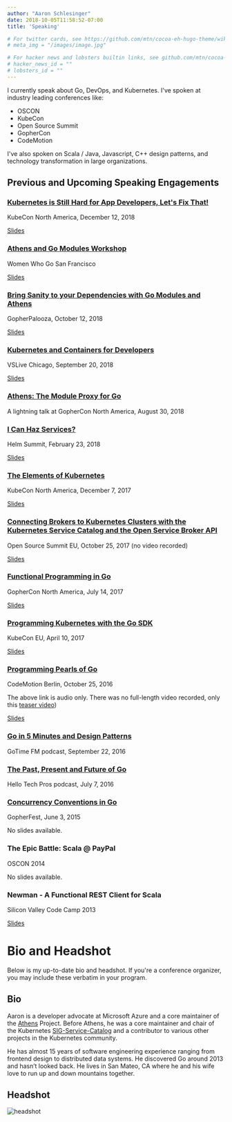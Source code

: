```yaml
---
author: "Aaron Schlesinger"
date: 2018-10-05T11:58:52-07:00
title: 'Speaking'

# For twitter cards, see https://github.com/mtn/cocoa-eh-hugo-theme/wiki/Twitter-cards
# meta_img = "/images/image.jpg"

# For hacker news and lobsters builtin links, see github.com/mtn/cocoa-eh-hugo-theme/wiki/Social-Links
# hacker_news_id = ""
# lobsters_id = ""
---
```


I currently speak about Go, DevOps, and Kubernetes. I've spoken at industry leading conferences like:

- OSCON
- KubeCon
- Open Source Summit
- GopherCon
- CodeMotion

I've also spoken on Scala / Java, Javascript, C++ design patterns, and technology transformation in large organizations.

## Previous and Upcoming Speaking Engagements

### [Kubernetes is Still Hard for App Developers, Let's Fix That!](https://sched.co/GrTQ) 

KubeCon North America, December 12, 2018

[Slides](https://docs.google.com/presentation/d/1QVfVTg6EnVGZeg_6tvyMT1ZIemyzwPE8GlARUxyfUNw/edit?usp=sharing)

### [Athens and Go Modules Workshop](https://www.meetup.com/Women-Who-Go/events/256070393/)

Women Who Go San Francisco

[Slides](https://docs.google.com/presentation/d/1QVfVTg6EnVGZeg_6tvyMT1ZIemyzwPE8GlARUxyfUNw/edit?usp=sharing)

### [Bring Sanity to your Dependencies with Go Modules and Athens](https://www.youtube.com/watch?v=z_ki4_1gxgQ)

GopherPalooza, October 12, 2018

[Slides](https://docs.google.com/presentation/d/16ZCGnSwHcI_6PIjz7n-6xE5zySiDk0bnmkrOB33yRLs/edit?usp=sharing)

### [Kubernetes and Containers for Developers](https://vslive.com/Events/Chicago-2018/Sessions/Thursday/TH05-Kubernetes-and-Containers-for-Developers.aspx)

VSLive Chicago, September 20, 2018

[Slides](https://docs.google.com/presentation/d/1uiXbCHiw9c7YPSk0LkiIVREpXpKzsImGQJw3SiclG-o/edit?usp=sharing)

### [Athens: The Module Proxy for Go](https://www.youtube.com/watch?v=u9TYC06abAc)

A lightning talk at GopherCon North America, August 30, 2018

### [I Can Haz Services?](https://www.youtube.com/watch?v=YJNcelV2v0Y)

Helm Summit, February 23, 2018

[Slides](https://docs.google.com/presentation/d/1BVj_Noo0FMCNDEFlQtm6qdRlJnrSpqtKINScvwAipHk/edit?usp=sharing)

### [The Elements of Kubernetes](https://www.youtube.com/watch?v=S9l2MWhIBhc)

KubeCon North America, December 7, 2017

[Slides](https://docs.google.com/presentation/d/1P7TiWeSr9jwu7KI6wkDUi53JKSntmR6jjHdwWn3CucM/edit?usp=sharing)


### [Connecting Brokers to Kubernetes Clusters with the Kubernetes Service Catalog and the Open Service Broker API](https://sched.co/BxJU)

Open Source Summit EU, October 25, 2017 (no video recorded)

[Slides](https://docs.google.com/presentation/d/19UObADuLZzYMdmgAWvvjzYJN1T6naNxEjXw23nNAFoM/edit?usp=sharing)

### [Functional Programming in Go](https://www.youtube.com/watch?v=c8Fwb4KbVJM)

GopherCon North America, July 14, 2017

[Slides](https://docs.google.com/presentation/d/1iwDdqUEjBQr2cktm4KkMuScLe4IZ4_Y_IxprctlIwb8/edit?usp=sharing)

### [Programming Kubernetes with the Go SDK](https://www.youtube.com/watch?v=qiB4RxCDC8o)

KubeCon EU, April 10, 2017

[Slides](https://docs.google.com/presentation/d/1fTkymyOgpSqLb3oX25DecmkPML9Ny-1mbmcfx-9wD9E/edit?usp=sharing)

### [Programming Pearls of Go](https://voicerepublic.com/talks/programming-pearls-of-go)

CodeMotion Berlin, October 25, 2016

The above link is audio only. There was no full-length video recorded, only this [teaser video](https://www.youtube.com/watch?v=egi36FEaSv4))

[Slides](https://docs.google.com/presentation/d/1FXA1QpxuM0i1HVKyXBWNjT8vBQs2ogtOUYrtwNcJ2ak/edit?usp=sharing)

### [Go in 5 Minutes and Design Patterns](https://changelog.com/gotime/18)

GoTime FM podcast, September 22, 2016

### [The Past, Present and Future of Go](https://www.youtube.com/watch?v=XGDXR6JpOnU)

Hello Tech Pros podcast, July 7, 2016

### [Concurrency Conventions in Go](https://www.youtube.com/watch?v=0xpv7SFQ0T4&t=568s)

GopherFest, June 3, 2015

No slides available.

### The Epic Battle: Scala @ PayPal

OSCON 2014

No slides available.

### Newman - A Functional REST Client for Scala

Silicon Valley Code Camp 2013

[Slides](https://docs.google.com/presentation/d/1r6OdLhgRcO4V5uyANlpcX0ML115_Xpf1cV-6g9AknZM/edit?usp=sharing)

# Bio and Headshot

Below is my up-to-date bio and headshot. If you're a conference organizer, you may include these verbatim in your program.

## Bio

Aaron is a developer advocate at Microsoft Azure and a core maintainer of the [Athens](https://docs.gomods.io) Project. Before Athens, he was a core maintainer and chair of the Kubernetes [SIG-Service-Catalog](https://github.com/kubernetes-incubator/service-catalog) and a contributor to various other projects in the Kubernetes community.

He has almost 15 years of software engineering experience ranging from frontend design to distributed data systems. He discovered Go around 2013 and hasn’t looked back. He lives in San Mateo, CA where he and his wife love to run up and down mountains together.

## Headshot

![headshot](/images/headshot.jpg)
